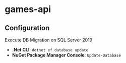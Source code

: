 # games-api

## Configuration

Execute DB Migration on SQL Server 2019
* **.Net CLI**: ```dotnet ef database update```
* **NuGet Package Manager Console**: ```Update-Database```
